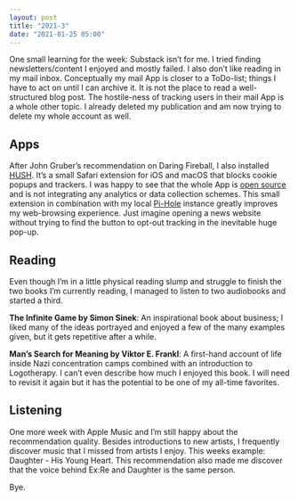 ```yaml
---
layout: post
title: "2021-3"
date: "2021-01-25 05:00"
---
```


One small learning for the week: Substack isn’t for me. I tried finding newsletters/content I enjoyed and mostly failed. I also don’t like reading in my mail inbox. Conceptually my mail App is closer to a ToDo-list; things I have to act on until I can archive it. It is not the place to read a well-structured blog post. The hostile-ness of tracking users in their mail App is a whole other topic. I already deleted my publication and am now trying to delete my whole account as well.

## Apps
After John Gruber’s recommendation on Daring Fireball, I also installed [HUSH](https://oblador.github.io/hush/). It’s a small Safari extension for iOS and macOS that blocks cookie popups and trackers. I was happy to see that the whole App is [open source](https://github.com/oblador/hush) and is not integrating any analytics or data collection schemes. This small extension in combination with my local [Pi-Hole](https://pi-hole.net) instance greatly improves my web-browsing experience. Just imagine opening a news website without trying to find the button to opt-out tracking in the inevitable huge pop-up.

## Reading
Even though I’m in a little physical reading slump and struggle to finish the two books I’m currently reading, I managed to listen to two audiobooks and started a third.

**The Infinite Game by Simon Sinek**: An inspirational book about business; I liked many of the ideas portrayed and enjoyed a few of the many examples given, but it gets repetitive after a while.

**Man’s Search for Meaning by Viktor E. Frankl**: A first-hand account of life inside Nazi concentration camps combined with an introduction to Logotherapy. I can’t even describe how much I enjoyed this book. I will need to revisit it again but it has the potential to be one of my all-time favorites.

## Listening
One more week with Apple Music and I’m still happy about the recommendation quality. Besides introductions to new artists, I frequently discover music that I missed from artists I enjoy. This weeks example:
Daughter - His Young Heart. This recommendation also made me discover that the voice behind Ex:Re and Daughter is the same person.

Bye.

